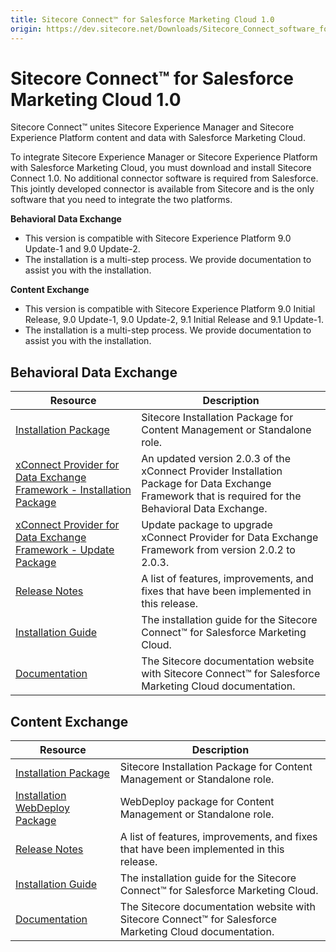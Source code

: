 ```yaml
---
title: Sitecore Connect™ for Salesforce Marketing Cloud 1.0
origin: https://dev.sitecore.net/Downloads/Sitecore_Connect_software_for_Salesforce_Marketing_Cloud/1x/Sitecore_Connect_software_for_Salesforce_Marketing_Cloud_10.aspx
---
```


# Sitecore Connect™ for Salesforce Marketing Cloud 1.0

Sitecore Connect™ unites Sitecore Experience Manager and Sitecore Experience Platform content and data with Salesforce Marketing Cloud.

To integrate Sitecore Experience Manager or Sitecore Experience Platform with Salesforce Marketing Cloud, you must download and install Sitecore Connect 1.0. No additional connector software is required from Salesforce. This jointly developed connector is available from Sitecore and is the only software that you need to integrate the two platforms.

**Behavioral Data Exchange**

-   This version is compatible with Sitecore Experience Platform 9.0 Update-1 and 9.0 Update-2.
-   The installation is a multi-step process. We provide documentation to assist you with the installation.

**Content Exchange**

-   This version is compatible with Sitecore Experience Platform 9.0 Initial Release, 9.0 Update-1, 9.0 Update-2, 9.1 Initial Release and 9.1 Update-1.
-   The installation is a multi-step process. We provide documentation to assist you with the installation.

## Behavioral Data Exchange

 | Resource | Description |
 | --- | --- |
 | [Installation Package](https://sitecoredev.azureedge.net/~/media/5C9CCC9108BA41089E07DEE53E92B740.ashx?date=20190906T111143) | Sitecore Installation Package for Content Management or Standalone role. |
 | [xConnect Provider for Data Exchange Framework - Installation Package](https://sitecoredev.azureedge.net/~/media/772E9D754708423C8ECE03CD18462624.ashx?date=20190906T111218) | An updated version 2.0.3 of the xConnect Provider Installation Package for Data Exchange Framework that is required for the Behavioral Data Exchange. |
 | [xConnect Provider for Data Exchange Framework - Update Package](https://sitecoredev.azureedge.net/~/media/AA8A8A4316534AA59C64617E303127B5.ashx?date=20190906T111241) | Update package to upgrade xConnect Provider for Data Exchange Framework from version 2.0.2 to 2.0.3. |
 | [Release Notes](https://dev.sitecore.net:443/downloads/Sitecore%20Connect%20software%20for%20Salesforce%20Marketing%20Cloud/1x/Sitecore%20Connect%20software%20for%20Salesforce%20Marketing%20Cloud%2010/Release%20Notes%20%20BDE) | A list of features, improvements, and fixes that have been implemented in this release. |
 | [Installation Guide](https://sitecoredev.azureedge.net/~/media/04DA5D7F01964CE49D1CAD549B9740D1.ashx?date=20191126T143514) | The installation guide for the Sitecore Connect™ for Salesforce Marketing Cloud. |
 | [Documentation](https://doc.sitecore.com/developers/salesforce-marketing-cloud/10/sitecore-connect-software-for-salesforce-marketing-cloud/en/introduction.html) | The Sitecore documentation website with Sitecore Connect™ for Salesforce Marketing Cloud documentation. |

## Content Exchange

 | Resource | Description |
 | --- | --- |
 | [Installation Package](https://sitecoredev.azureedge.net/~/media/2AFF0DF06BD24985B1793807D806411D.ashx?date=20180618T110213) | Sitecore Installation Package for Content Management or Standalone role. |
 | [Installation WebDeploy Package](https://sitecoredev.azureedge.net/~/media/39B75F9F734B40EE9EF4C134C876C7C3.ashx?date=20180618T110250) | WebDeploy package for Content Management or Standalone role. |
 | [Release Notes](https://dev.sitecore.net:443/downloads/Sitecore%20Connect%20software%20for%20Salesforce%20Marketing%20Cloud/1x/Sitecore%20Connect%20software%20for%20Salesforce%20Marketing%20Cloud%2010/Release%20Notes%20%20CE) | A list of features, improvements, and fixes that have been implemented in this release. |
 | [Installation Guide](https://sitecoredev.azureedge.net/~/media/F2A66A2FE2F74065A9E075A331873997.ashx?date=20190815T120128) | The installation guide for the Sitecore Connect™ for Salesforce Marketing Cloud. |
 | [Documentation](https://doc.sitecore.com/developers/salesforce-marketing-cloud/10/sitecore-connect-software-for-salesforce-marketing-cloud/en/introduction.html) | The Sitecore documentation website with Sitecore Connect™ for Salesforce Marketing Cloud documentation. |